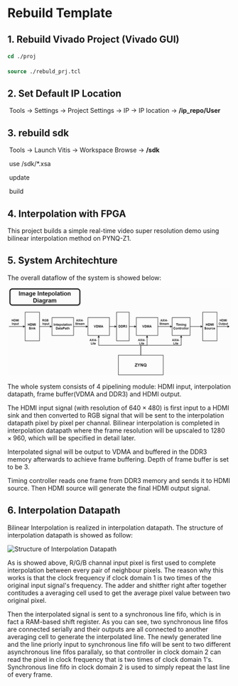 # Rebuild Template

## 1. Rebuild Vivado Project (Vivado GUI)

```tcl
cd ./proj

source ./rebuld_prj.tcl
```

## 2. Set Default IP Location

​	Tools -> Settings -> Project Settings -> IP -> IP location -> **/ip_repo/User**

## 3. rebuild sdk

​	  Tools -> Launch Vitis -> Workspace Browse -> **/sdk**

​	  use /sdk/*.xsa 

​	  update 

​	  build


## 4. Interpolation with FPGA

This project builds a simple real-time video super resolution demo using bilinear interpolation method on PYNQ-Z1. 

## 5. System Architechture

The overall dataflow of the system is showed below:

![Block Diagram of our Interpolation System](pic/block_diagram.png)

The whole system consists of 4 pipelining module: HDMI input, interpolation datapath, frame buffer(VDMA and DDR3) and HDMI output. 

The HDMI input signal (with resolution of $640\times480$) is first input to a HDMI sink and then converted to RGB signal that will be sent to the interpolation datapath pixel by pixel per channal. Bilinear interpolation is completed in interpolation datapath where the frame resolution will be upscaled to $1280\times960$, which will be specified in detail later. 

Interpolated signal will be output to VDMA and buffered in the DDR3 memory afterwards to achieve frame buffering. Depth of frame buffer is set to be 3.   

Timing controller reads one frame from DDR3 memory and sends it to HDMI source. Then HDMI source will generate the final HDMI output signal. 

## 6. Interpolation Datapath

Bilinear Interpolation is realized in interpolation datapath. The structure of interpolation datapath is showed as follow:

![Structure of Interpolation Datapath](pic/Interpolation_kernel.png)

As is showed above, R/G/B channal input pixel is first used to complete interpolation between every pair of neighbour pixels. The reason why this works is that the clock frequency if clock domain 1 is two times of the original input signal's frequency. The adder and shitfter right after together contitudes a averaging cell used to get the average pixel value between two original pixel.  

Then the interpolated signal is sent to a synchronous line fifo, which is in fact a RAM-based shift register. As you can see, two synchronous line fifos are connected serially and their outputs are all connected to another averaging cell to generate the interpolated line. The newly generated line and the line priorly input to synchronous line fifo will be sent to two different asynchronous line fifos parallaly, so that controller in clock domain 2 can read the pixel in clock frequency that is two times of clock domain 1's. Synchronous line fifo in clock domain 2 is used to simply repeat the last line of every frame.


